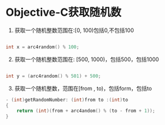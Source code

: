 # Objective-C获取随机数

1. 获取一个随机整数范围在:[0, 100)包括0,不包括100

``` Objective-C

int x = arc4random() % 100;

```

2. 获取一个随机整数范围在: [500, 1000)，包括500，包括1000

``` Objective-C

int y = (arc4random() % 501) + 500;

```

3. 获取一个随机整数，范围在[from , to)，包括form，包括to

``` Objective-C
- (int)getRandomNumber: (int)from to :(int)to
{
	return (int)(from + arc4andom() % (to - from + 1));
}

```